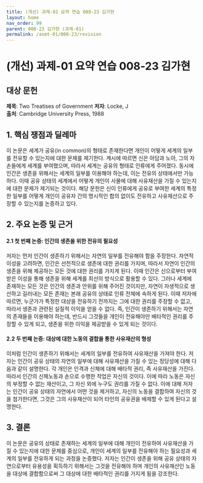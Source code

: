 ```yaml
---
title: (개선) 과제-01 요약 연습 008-23 김가현
layout: home
nav_order: 99
parent: 008-23 김가현 (과제-01)
permalink: /asmt-01/008-23/revision
---
```


# (개선) 과제-01 요약 연습 008-23 김가현 


## 대상 문헌
**제목**: Two Treatises of Government 
**저자**: Locke, J  
**출처**: Cambridge University Press, 1988

## 1. 핵심 쟁점과 딜레마  
이 논문은 세계가 공유(in common)의 형태로 존재한다면 개인이 어떻게 세계의 일부를 전유할 수 있는지에 대한 문제를 제기한다. 계시에 따르면 신은 아담과 노아, 그의 자손들에게 세계를 부여했으며, 따라서 세계는 공유의 형태로 인류에게 주어졌다. 동시에 인간은 생존을 위해서는 세계의 일부를 이용해야 하는데, 이는 전유의 상태에서만 가능하다. 이때 공유 상태의 세계에서 어떻게 개인이 사물에 대해 사유재산을 가질 수 있는지에 대한 문제가 제기되는 것이다. 해당 문헌은 신이 인류에게 공유로 부여한 세계의 특정한 일부를 어떻게 개인이 공유자 간의 명시적인 합의 없이도 전유하고 사유재산으로 주장할 수 있는지를 논증하고 있다. 
 
## 2. 주요 논증 및 근거  

#### 2.1 첫 번째 논증: 인간의 생존을 위한 전유의 필요성
저자는 먼저 인간이 생존하기 위해서는 자연의 일부를 전유해야 함을 주장한다. 자연적 이성을 고려하면, 인간은 선천적으로 생존에 대한 권리를 가지며, 따라서 자연이 인간의 생존을 위해 제공하는 모든 것에 대한 권리를 가지게 된다. 이때 인간은 신으로부터 부여받은 이성을 통해 생존을 위해 세계를 최선의 방식으로 활용할 수 있다. 그러나 세계에 존재하는 모든 것은 인간의 생존과 안위를 위해 주어진 것이지만, 자연이 자생적으로 생산하고 길러내는 모든 존재는 본래 공유의 상태로 인류 전체에 속하게 된다. 이때 저자에 따르면, 누군가가 특정한 대상을 전유하기 전까지는 그에 대한 권리를 주장할 수 없고, 따라서 생존과 관련된 실질적 이익을 얻을 수 없다. 즉, 인간이 생존하기 위해서는 자연의 존재들을 이용해야 하는데, 반드시 그것들을 개인이 전유해야만 배타적인 권리를 주장할 수 있게 되고, 생존을 위한 이익을 제공받을 수 있게 되는 것이다.

#### 2.2 두 번째 논증: 대상에 대한 노동의 결합을 통한 사유재산의 형성
이처럼 인간이 생존하기 위해서는 세계의 일부를 전유하여 사유재산을 가져야 한다. 저자는 인간이 공유 상태의 자연의 일부에 대해 사유재산을 가질 수 있는 정당성에 대해 다음과 같이 설명한다. 각 개인은 인격과 신체에 대해 배타적 권리, 즉 사유재산을 가진다. 따라서 인간의 신체노동과 손으로 수행한 작업은 자신의 것이다. 이에 따라 노동은 자신의 부정할 수 없는 재산이고, 그 자신 외에 누구도 권리를 가질 수 없다. 이에 대해 저자는 인간이 공유 상태의 자연에서 어떤 것을 제거하고, 자신의 노동을 결합하여 자신의 것을 첨가한다면, 그것은 그의 사유재산이 되어 타인의 공유권을 배제할 수 있게 된다고 설명한다. 

## 3. 결론  
이 논문은 공유의 상태로 존재하는 세계의 일부에 대해 개인이 전유하여 사유재산을 가질 수 있는지에 대한 문제를 중심으로, 개인이 세계의 일부를 전유해야 하는 필요성과 세계의 일부를 전유하게 되는 과정을 논증했다. 저자는 인간이 생존을 위해 공유 상태의 자연으로부터 유용성을 획득하기 위해서는 그것을 전유해야 하며 개인의 사유재산인 노동을 대상에 결합함으로써 그 대상에 대한 배타적인 권리를 가지게 됨을 강조한다.